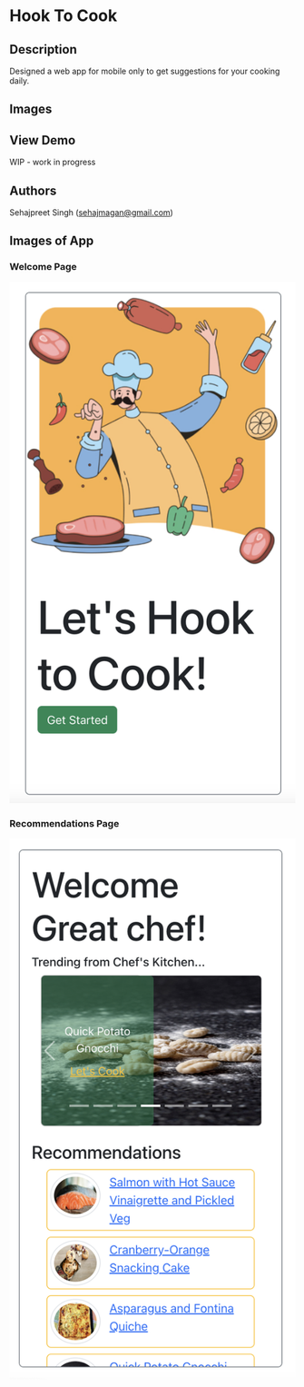 # Hook To Cook

## Description

Designed a web app for mobile only to get suggestions for your cooking daily.

## Images

## View Demo

WIP - work in progress

## Authors

Sehajpreet Singh (sehajmagan@gmail.com)

## Images of App

### Welcome Page

![Welcome Page](https://github.com/sehaj97/hook-to-cook/blob/main/welcome.png)

### Recommendations Page

![Recommendations Page](https://github.com/sehaj97/hook-to-cook/blob/main/reco.png)
